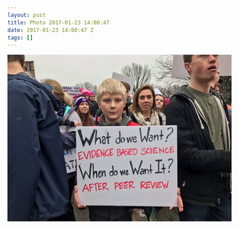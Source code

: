 ```yaml
---
layout: post
title: Photo 2017-01-23 14:00:47
date: 2017-01-23 14:00:47 Z
tags: []
---
```

![](/media/2017/01/156264129587.jpg)
